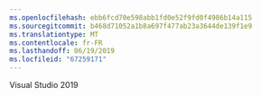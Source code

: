 ```yaml
---
ms.openlocfilehash: ebb6fcd70e598abb1fd0e52f9fd0f4986b14a115
ms.sourcegitcommit: b468d71052a1b8a697f477ab23a3644de139f1e9
ms.translationtype: MT
ms.contentlocale: fr-FR
ms.lasthandoff: 06/19/2019
ms.locfileid: "67259171"
---
```

Visual Studio 2019